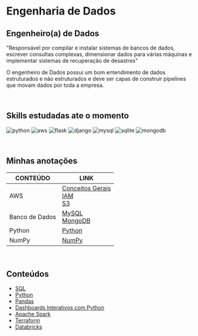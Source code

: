 # Engenharia de Dados

## Engenheiro(a) de Dados

"Responsável por compilar e instalar sistemas de bancos de dados, escrever consultas complexas, dimensionar dados para várias máquinas e implementar sistemas de recuperação de desastres"

O engenheiro de Dados possui um bom entendimento de dados estruturados e não estruturados e deve ser capas de construir pipelines que movam dados por toda a empresa. 

</br>

## Skills estudadas ate o momento

![python](https://img.shields.io/badge/Python-3776AB?style=for-the-badge&logo=python&logoColor=white&color=yellowgreen)
![aws](https://img.shields.io/badge/Amazon_AWS-232F3E?style=for-the-badge&logo=amazon-aws&logoColor=white&color=blue)
![flask](https://img.shields.io/badge/Flask-000000?style=for-the-badge&logo=flask&logoColor=white)
![django](https://img.shields.io/badge/Django-092E20?style=for-the-badge&logo=django&logoColor=white&color=green)
![mysql](https://img.shields.io/badge/MySQL-00000F?style=for-the-badge&logo=mysql&logoColor=white&color=orange)
![sqlite](https://img.shields.io/badge/SQLite-07405E?style=for-the-badge&logo=sqlite&logoColor=white&yellow)
![mongodb](https://img.shields.io/badge/MongoDB-4EA94B?style=for-the-badge&logo=mongodb&logoColor=white)

</br>

## Minhas anotações

| CONTEÚDO | LINK |
|---|---|
| AWS | [Conceitos Gerais](./AWS/AWS.md) </br> [IAM](./AWS/IAM/IAM.md) </br> [S3](./AWS/s3/s3.md) </br> |
|Banco de Dados | [MySQL](./Banco%20de%20Dados/MySQL/mysql.md) </br> [MongoDB](./Banco%20de%20Dados/MongoDB/mongodb.md)|
| Python | [Python](./Python/)|
| NumPy | [NumPy](./Numpy/)|


</br>

## Conteúdos 

*   [SQL](https://github.com/annekarolinefc/Engenharia-de-Dados/tree/Linguagem-SQL)
*   [Python](https://github.com/annekarolinefc/Engenharia-de-Dados/tree/Python)
*   [Pandas](https://github.com/annekarolinefc/Engenharia-de-Dados/tree/Pandas)
*   [Dashboards Interativos com Python](https://github.com/annekarolinefc/Engenharia-de-Dados/tree/Dashboards)
*   [Apache Spark]()
*   [Terraform](https://github.com/annekarolinefc/Engenharia-de-Dados/tree/Terraform)
*   [Databricks]()

